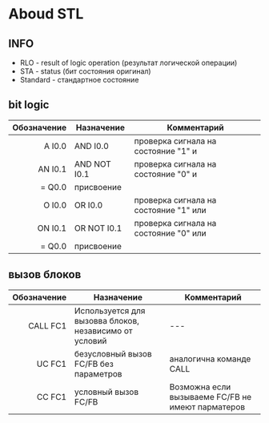 # Aboud STL

## INFO

- RLO - result of logic operation (результат логической операции)
- STA - status (бит состояния оригинал)
- Standard - стандартное состояние

## bit logic

Обозначение | Назначение | Комментарий|
---: | --- | --- |
A I0.0 | AND I0.0 | проверка сигнала на состояние "1" и  |
AN I0.1| AND NOT I0.1| проверка сигнала на состояние "0" и  |
= Q0.0| присвоение|  |
O I0.0 | OR I0.0 |  проверка сигнала на состояние "1" или |
ON I0.1| OR NOT I0.1| проверка сигнала на состояние "0" или |
= Q0.0| присвоение|  |

## вызов блоков

Обозначение | Назначение | Комментарий|
---: | --- | --- |
CALL FC1 | Используется для вызовва блоков, независимо от условий | --- |
UC FC1 | безусловный вызов FC/FB без параметров | аналогична команде CALL |
CC FC1 | условный вызов FC/FB | Возможна если вызываеме FC/FB не имеют парматеров |
